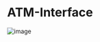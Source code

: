 # ATM-Interface

![image](https://github.com/rupali14-g/ATM-Interface/assets/83212983/1f45d19c-b9a8-4042-aca2-6960afbbf89f)
